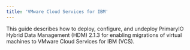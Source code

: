 ```yaml
---
title: 'VMware Cloud Services for IBM'
---
```


This guide describes how to deploy, configure, and undeploy PrimaryIO Hybrid Data Management (HDM) 2.1.3 for enabling migrations of virtual machines to VMware Cloud Services for IBM (VCS).